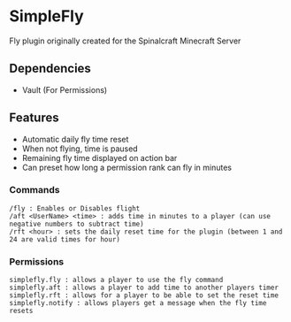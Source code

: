 # SimpleFly
Fly plugin originally created for the Spinalcraft Minecraft Server

## Dependencies
- Vault (For Permissions)


## Features
- Automatic daily fly time reset
- When not flying, time is paused
- Remaining fly time displayed on action bar
- Can preset how long a permission rank can fly in minutes

### Commands
```
/fly : Enables or Disables flight
/aft <UserName> <time> : adds time in minutes to a player (can use negative numbers to subtract time)
/rft <hour> : sets the daily reset time for the plugin (between 1 and 24 are valid times for hour)
```

### Permissions
```
simplefly.fly : allows a player to use the fly command
simplefly.aft : allows a player to add time to another players timer
simplefly.rft : allows for a player to be able to set the reset time
simplefly.notify : allows players get a message when the fly time resets
```